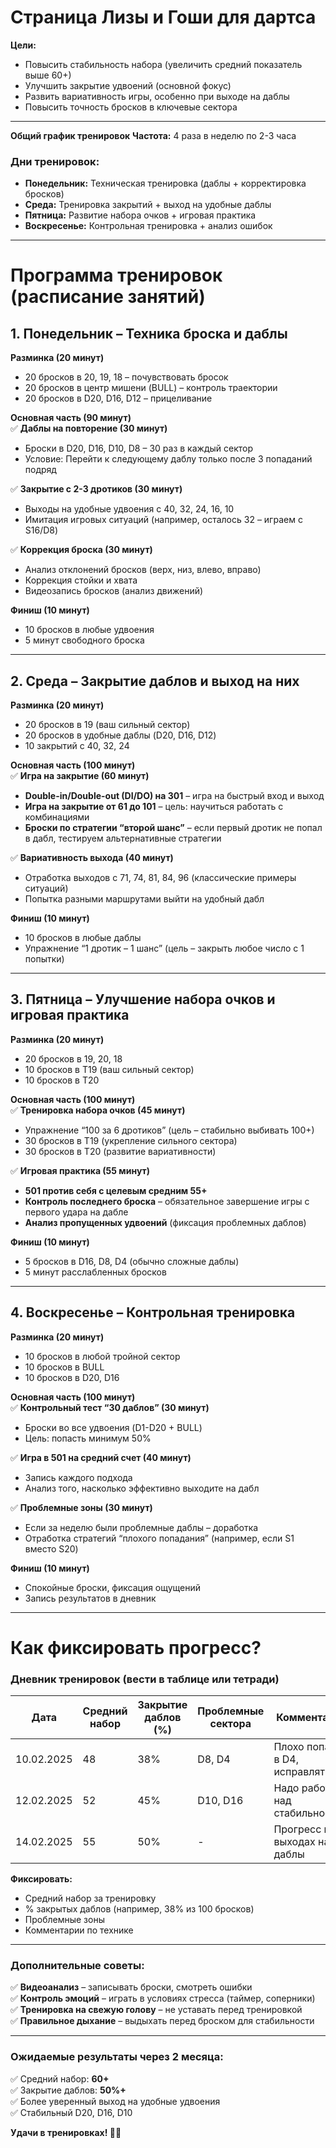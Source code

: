 # Страница Лизы и Гоши для дартса



<spoiler title="Рекомендации от ЧатЖПТ">

  **Цели:**  
- Повысить стабильность набора (увеличить средний показатель выше 60+)  
- Улучшить закрытие удвоений (основной фокус)  
- Развить вариативность игры, особенно при выходе на даблы  
- Повысить точность бросков в ключевые сектора  
---
**Общий график тренировок**
**Частота:** 4 раза в неделю по 2-3 часа  

### **Дни тренировок:**
- **Понедельник:** Техническая тренировка (даблы + корректировка бросков)  
- **Среда:** Тренировка закрытий + выход на удобные даблы  
- **Пятница:** Развитие набора очков + игровая практика  
- **Воскресенье:** Контрольная тренировка + анализ ошибок  

---

# **Программа тренировок (расписание занятий)**  

## **1. Понедельник – Техника броска и даблы**  
**Разминка (20 минут)**  
- 20 бросков в 20, 19, 18 – почувствовать бросок  
- 20 бросков в центр мишени (BULL) – контроль траектории  
- 20 бросков в D20, D16, D12 – прицеливание  

**Основная часть (90 минут)**  
✅ **Даблы на повторение (30 минут)**  
- Броски в D20, D16, D10, D8 – 30 раз в каждый сектор  
- Условие: Перейти к следующему даблу только после 3 попаданий подряд  

✅ **Закрытие с 2-3 дротиков (30 минут)**  
- Выходы на удобные удвоения с 40, 32, 24, 16, 10  
- Имитация игровых ситуаций (например, осталось 32 – играем с S16/D8)  

✅ **Коррекция броска (30 минут)**  
- Анализ отклонений бросков (верх, низ, влево, вправо)  
- Коррекция стойки и хвата  
- Видеозапись бросков (анализ движений)  

**Финиш (10 минут)**  
- 10 бросков в любые удвоения  
- 5 минут свободного броска  

---

## **2. Среда – Закрытие даблов и выход на них**  
**Разминка (20 минут)**  
- 20 бросков в 19 (ваш сильный сектор)  
- 20 бросков в удобные даблы (D20, D16, D12)  
- 10 закрытий с 40, 32, 24  

**Основная часть (100 минут)**  
✅ **Игра на закрытие (60 минут)**  
- **Double-in/Double-out (DI/DO) на 301** – игра на быстрый вход и выход  
- **Игра на закрытие от 61 до 101** – цель: научиться работать с комбинациями  
- **Броски по стратегии “второй шанс”** – если первый дротик не попал в дабл, тестируем альтернативные стратегии  

✅ **Вариативность выхода (40 минут)**  
- Отработка выходов с 71, 74, 81, 84, 96 (классические примеры ситуаций)  
- Попытка разными маршрутами выйти на удобный дабл  

**Финиш (10 минут)**  
- 10 бросков в любые даблы  
- Упражнение “1 дротик – 1 шанс” (цель – закрыть любое число с 1 попытки)  

---

## **3. Пятница – Улучшение набора очков и игровая практика**  
**Разминка (20 минут)**  
- 20 бросков в 19, 20, 18  
- 10 бросков в T19 (ваш сильный сектор)  
- 10 бросков в T20  

**Основная часть (100 минут)**  
✅ **Тренировка набора очков (45 минут)**  
- Упражнение “100 за 6 дротиков” (цель – стабильно выбивать 100+)  
- 30 бросков в T19 (укрепление сильного сектора)  
- 30 бросков в T20 (развитие вариативности)  

✅ **Игровая практика (55 минут)**  
- **501 против себя с целевым средним 55+**  
- **Контроль последнего броска** – обязательное завершение игры с первого удара на дабле  
- **Анализ пропущенных удвоений** (фиксация проблемных даблов)  

**Финиш (10 минут)**  
- 5 бросков в D16, D8, D4 (обычно сложные даблы)  
- 5 минут расслабленных бросков  

---

## **4. Воскресенье – Контрольная тренировка**  
**Разминка (20 минут)**  
- 10 бросков в любой тройной сектор  
- 10 бросков в BULL  
- 10 бросков в D20, D16  

**Основная часть (100 минут)**  
✅ **Контрольный тест “30 даблов” (30 минут)**  
- Броски во все удвоения (D1-D20 + BULL)  
- Цель: попасть минимум 50%  

✅ **Игра в 501 на средний счет (40 минут)**  
- Запись каждого подхода  
- Анализ того, насколько эффективно выходите на дабл  

✅ **Проблемные зоны (30 минут)**  
- Если за неделю были проблемные даблы – доработка  
- Отработка стратегий “плохого попадания” (например, если S1 вместо S20)  

**Финиш (10 минут)**  
- Спокойные броски, фиксация ощущений  
- Запись результатов в дневник  

---

# **Как фиксировать прогресс?**  
### **Дневник тренировок** (вести в таблице или тетради)  

| Дата | Средний набор | Закрытие даблов (%) | Проблемные сектора | Комментарии |
|------|-------------|--------------------|----------------|-------------|
| 10.02.2025 | 48 | 38% | D8, D4 | Плохо попадал в D4, исправлять |
| 12.02.2025 | 52 | 45% | D10, D16 | Надо работать над стабильностью |
| 14.02.2025 | 55 | 50% | - | Прогресс в выходах на даблы |

**Фиксировать:**  
- Средний набор за тренировку  
- % закрытых даблов (например, 38% из 100 бросков)  
- Проблемные зоны  
- Комментарии по технике  

---

### **Дополнительные советы:**  
✅ **Видеоанализ** – записывать броски, смотреть ошибки  
✅ **Контроль эмоций** – играть в условиях стресса (таймер, соперники)  
✅ **Тренировка на свежую голову** – не уставать перед тренировкой  
✅ **Правильное дыхание** – выдыхать перед броском для стабильности  

---

### **Ожидаемые результаты через 2 месяца:**  
✅ Средний набор: **60+**  
✅ Закрытие даблов: **50%+**  
✅ Более уверенный выход на удобные удвоения  
✅ Стабильный D20, D16, D10  

**Удачи в тренировках! 🎯🔥**

</spoiler>
